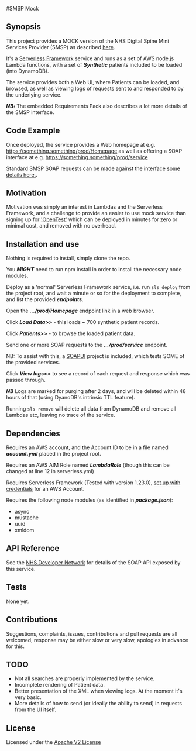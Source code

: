 #SMSP Mock

## Synopsis

This project provides a MOCK version of the NHS Digital Spine Mini Services Provider (SMSP) as described [here](https://developer.nhs.uk/library/systems/nhs-digital-smsp-pds/).

It's a [Serverless Framework](https://serverless.com/) service and runs as a set of AWS node.js Lambda functions, with a set of ***Synthetic*** patients included to be loaded (into DynamoDB).

The service provides both a Web UI, where Patients can be loaded, and browsed, as well as viewing logs of requests sent to and responded to by the underlying service.

***NB:*** The embedded Requirements Pack also describes a lot more details of the SMSP interface.

## Code Example

Once deployed, the service provides a Web homepage at e.g. https://something.something/prod/Homepage as well as offering a SOAP interface at e.g. https://something.something/prod/service

Standard SMSP SOAP requests can be made against the interface [some details here.](https://developer.nhs.uk/library/systems/nhs-digital-smsp-pds/).

## Motivation

Motivation was simply an interest in Lambdas and the Serverless Framework, and a challenge to provide an easier to use mock service than signing up for ['OpenTest'](https://digital.nhs.uk/spine/opentest) which can be deployed in minutes for zero or minimal cost, and removed with no overhead.

## Installation and use

Nothing is required to install, simply clone the repo.

You ***MIGHT*** need to run npm install in order to install the necessary node modules.

Deploy as a 'normal' Serverless Framework service, i.e. run `sls deploy` from the project root, and wait a minute or so for the deployment to complete, and list the provided ***endpoints***.

Open the ***.../prod/Homepage*** endpoint link in a web browser.

Click ***Load Data>>*** - this loads ~ 700 synthetic patient records.

Click ***Patients>>*** - to browse the loaded patient data.

Send one or more SOAP requests to the ***.../prod/service*** endpoint.

NB: To assist with this, a [SOAPUI](https://www.soapui.org/) project is included, which tests SOME of the provided services.

Click ***View logs>>*** to see a record of each request and response which was passed through.

***NB*** Logs are marked for purging after 2 days, and will be deleted within 48 hours of that (using DyanoDB's intrinsic TTL feature).

Running `sls remove` will delete all data from DynamoDB and remove all Lambdas etc, leaving no trace of the service.

## Dependencies
Requires an AWS account, and the Account ID to be in a file named ***account.yml*** placed in the project root.

Requires an AWS AIM Role named ***LambdaRole*** (though this can be changed at line 12 in serverless.yml)

Requires Serverless Framework (Tested with version 1.23.0), [set up with credentials](https://serverless.com/framework/docs/providers/aws/guide/credentials/) for an AWS Account.

Requires the following node modules (as identified in ***package.json***):
* async
* mustache
* uuid
* xmldom

## API Reference

See the [NHS Developer Network](https://developer.nhs.uk/library/systems/nhs-digital-smsp-pds/) for details of the SOAP API exposed by this service.

## Tests

None yet.

## Contributions

Suggestions, complaints, issues, contributions and pull requests are all welcomed, response may be either slow or very slow, apologies in advance for this.

## TODO

* Not all searches are properly implemented by the service.
* Incomplete rendering of Patient data.
* Better presentation of the XML when viewing logs. At the moment it's very basic.
* More details of how to send (or ideally the ability to send) in requests from the UI itself. 

## License

Licensed under the [Apache V2 License](https://www.apache.org/licenses/LICENSE-2.0)